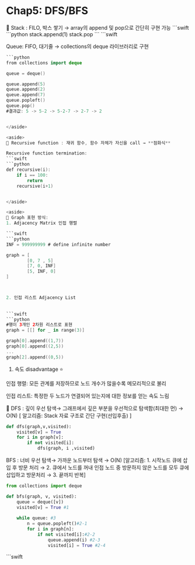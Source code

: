 # Chap5: DFS/BFS

<aside>
📌 Stack : FILO, 박스 쌓기 → array의 append 및 pop으로 간단히 구현 가능
```swift
```python
stack.append(1)
stack.pop
```
```swift

Queue: FIFO, 대기줄 → collections의 deque 라이브러리로 구현
```swift
```python
from collections import deque

queue = deque()

queue.append(5)
queue.append(2)
queue.append(7)
queue.popleft()
queue.pop()
#결과값: 5 -> 5-2 -> 5-2-7 -> 2-7 -> 2
```
```swift

</aside>

<aside>
📌 Recursive function : 재귀 함수, 함수 자체가 자신을 call → **점화식**

Recursive function termination:
```swift
```python
def recursive(i):
	if i == 100:
		return
	recursive(i+1)		
```
```swift

</aside>

<aside>
📌 Graph 표현 방식:
1. Adjacency Matrix 인접 행렬

```swift
```python
INF = 999999999 # define infinite number

graph = [
		[0, 7 , 5]
		[7, 0, INF]
		[5, INF, 0]
]
```
```swift


2. 인접 리스트 Adjacency List
    
    
```swift
```python
#행이 3개인 2차원 리스트로 표현
graph = [[] for _ in range(3)]

graph[0].append((1,7))
graph[0].append((2,5))
...
graph[2].append((0,5))
```

1. 속도 disadvantage ⭐️

인접 행렬: 모든 관계를 저장하므로 노드 개수가 많을수록 메모리적으로 불리

인접 리스트: 특정한 두 노드가 연결되어 있는지에 대한 정보를 얻는 속도 느림

</aside>

<aside>
📌 DFS : 깊이 우선 탐색→ 그래프에서 깊은 부분을 우선적으로 탐색함(최대한 먼) → O(N)
[ 알고리즘: Stack 자료 구조로 간단 구현(선입후출) ]

```python
def dfs(graph,v,visited):
    visited[v] = True
    for i in graph[v]:
        if not visited[i]: 
            dfs(graph, i ,visited)
```

BFS : 너비 우선 탐색→ 가까운 노드부터 탐색 → O(N)
[알고리즘: 1. 시작노드 큐에 삽입 후 방문 처리 → 2. 큐에서 노드를 꺼내 인접 노드 중 방문하지 않은 노드를 모두 큐에 삽입하고 방문처리 → 3. 끝까지 반복]

```python
from collections import deque

def bfs(graph, v, visited):
	queue = deque([v])
	visited[v] = True #1
	
	while queue: #3
		n = queue.popleft()#2-1
		for i in graph[n]:
			if not visited[i]:#2-2
				queue.append(i) #2-3
				visited[i] = True #2-4		
```

</aside>
```swift
